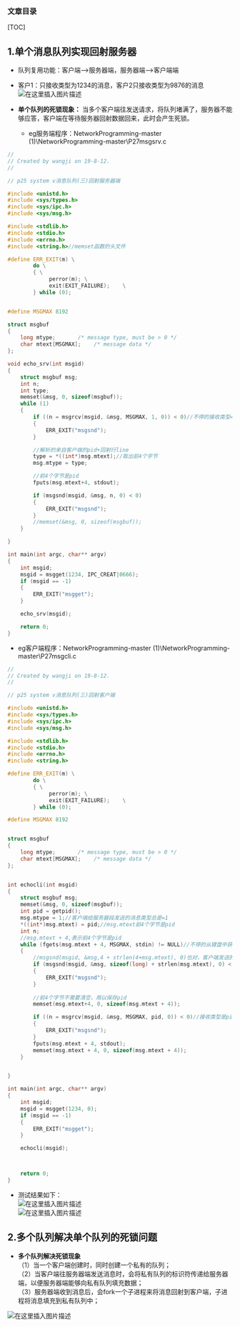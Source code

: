 ### 文章目录



[TOC]



## 1.单个消息队列实现回射服务器

- 队列复用功能：客户端——>服务器端，服务器端——>客户端端

- 客户1：只接收类型为1234的消息，客户2只接收类型为9876的消息  
  ![在这里插入图片描述](27.assets/20200503170611933.png)

- **单个队列的死锁现象：** 当多个客户端往发送请求，将队列堵满了，服务器不能够应答，客户端在等待服务器回射数据回来，此时会产生死锁。

  - eg服务端程序：NetworkProgramming-master \(1\)\\NetworkProgramming-master\\P27msgsrv.c

```cpp
//
// Created by wangji on 19-8-12.
//

// p25 system v消息队列(三)回射服务器端

#include <unistd.h>
#include <sys/types.h>
#include <sys/ipc.h>
#include <sys/msg.h>

#include <stdlib.h>
#include <stdio.h>
#include <errno.h>
#include <string.h>//memset函数的头文件

#define ERR_EXIT(m) \
        do \
        { \
             perror(m); \
             exit(EXIT_FAILURE);    \
        } while (0);


#define MSGMAX 8192

struct msgbuf 
{
    long mtype;       /* message type, must be > 0 */
    char mtext[MSGMAX];    /* message data */
};

void echo_srv(int msgid)
{
    struct msgbuf msg;
    int n;
    int type;
    memset(&msg, 0, sizeof(msgbuf));
    while (1)
    {
        if ((n = msgrcv(msgid, &msg, MSGMAX, 1, 0)) < 0)//不停的接收类型=1的消息，0表示以阻塞的方式接收
        {
            ERR_EXIT("msgsnd");
        }

        //解析的来自客户端的pid+回射行line
        type = *((int*)msg.mtext);//取出前4个字节
        msg.mtype = type;

        //前4个字节是pid
        fputs(msg.mtext+4, stdout);

        if (msgsnd(msgid, &msg, n, 0) < 0)
        {
            ERR_EXIT("msgsnd");
        }
        //memset(&msg, 0, sizeof(msgbuf));
    }

}

int main(int argc, char** argv)
{
    int msgid;
    msgid = msgget(1234, IPC_CREAT|0666);
    if (msgid == -1)
    {
        ERR_EXIT("msgget");
    }

    echo_srv(msgid);

    return 0;
}
```

 -    eg客户端程序：NetworkProgramming-master \(1\)\\NetworkProgramming-master\\P27msgcli.c

```cpp
//
// Created by wangji on 19-8-12.
//

// p25 system v消息队列(三)回射客户端

#include <unistd.h>
#include <sys/types.h>
#include <sys/ipc.h>
#include <sys/msg.h>

#include <stdlib.h>
#include <stdio.h>
#include <errno.h>
#include <string.h>

#define ERR_EXIT(m) \
        do \
        { \
             perror(m); \
             exit(EXIT_FAILURE);    \
        } while (0);

#define MSGMAX 8192


struct msgbuf 
{
    long mtype;       /* message type, must be > 0 */
    char mtext[MSGMAX];    /* message data */
};


int echocli(int msgid)
{
    struct msgbuf msg;
    memset(&msg, 0, sizeof(msgbuf));
    int pid = getpid();
    msg.mtype = 1;//客户端给服务器段发送的消息类型总是=1
    *((int*)msg.mtext) = pid;//msg.mtext前4个字节是pid
    int n;
    //msg.mtext + 4,表示前4个字节是pid
    while (fgets(msg.mtext + 4, MSGMAX, stdin) != NULL)//不停的从键盘中获取1行数据
    {
        //msgsnd(msgid, &msg,4 + strlen(4+msg.mtext), 0)也对，客户端发送的是：pid+回射行line
        if (msgsnd(msgid, &msg, sizeof(long) + strlen(msg.mtext), 0) < 0)
        {
            ERR_EXIT("msgsnd");
        }
        
        //前4个字节不需要清空，用以保存pid
        memset(msg.mtext+4, 0, sizeof(msg.mtext + 4));

        if ((n = msgrcv(msgid, &msg, MSGMAX, pid, 0)) < 0)//接收类型是pid的消息
        {
            ERR_EXIT("msgsnd");
        }
        fputs(msg.mtext + 4, stdout);
        memset(msg.mtext + 4, 0, sizeof(msg.mtext + 4));
    }


}

int main(int argc, char** argv)
{
    int msgid;
    msgid = msgget(1234, 0);
    if (msgid == -1)
    {
        ERR_EXIT("msgget");
    }

    echocli(msgid);



    return 0;
}

```

- 测试结果如下：  
  ![在这里插入图片描述](27.assets/20200503180646804.png)  
  ![在这里插入图片描述](27.assets/20200503180630997.png)

## 2.多个队列解决单个队列的死锁问题

- **多个队列解决死锁现象**  
  （1）当一个客户端创建时，同时创建一个私有的队列；  
  （2）当客户端往服务器端发送消息时，会将私有队列的标识符传递给服务器端，以便服务器端能够向私有队列填充数据；  
  （3）服务器端收到消息后，会fork一个子进程来将消息回射到客户端，子进程将消息填充到私有队列中；

![在这里插入图片描述](27.assets/20200503173552385.png)